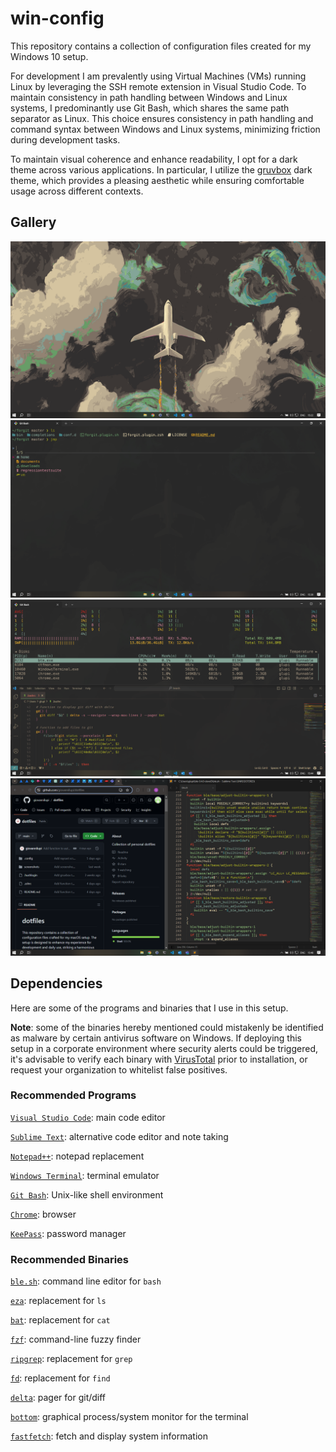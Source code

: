 # win-config

This repository contains a collection of configuration files created for my Windows 10 setup.

For development I am prevalently using Virtual Machines (VMs) running Linux by leveraging the SSH remote extension in Visual Studio Code. To maintain consistency in path handling between Windows and Linux systems, I predominantly use Git Bash, which shares the same path separator as Linux. This choice ensures consistency in path handling and command syntax between Windows and Linux systems, minimizing friction during development tasks.

To maintain visual coherence and enhance readability, I opt for a dark theme across various applications. In particular, I utilize the [gruvbox](https://github.com/morhetz/gruvbox) dark theme, which provides a pleasing aesthetic while ensuring comfortable usage across different contexts.

## Gallery

![screenshot](screenshots/screenshot1.png)
![screenshot](screenshots/screenshot2.png)
![screenshot](screenshots/screenshot3.png)
![screenshot](screenshots/screenshot4.png)

## Dependencies

Here are some of the programs and binaries that I use in this setup.

**Note**: some of the binaries hereby mentioned could mistakenly be identified as malware by certain antivirus software on Windows. If deploying this setup in a corporate environment where security alerts could be triggered, it's advisable to verify each binary with [VirusTotal](https://www.virustotal.com/gui/home/upload) prior to installation, or request your organization to whitelist false positives.

### Recommended Programs

[`Visual Studio Code`](https://code.visualstudio.com/): main code editor

[`Sublime Text`](https://www.sublimetext.com/): alternative code editor and note taking

[`Notepad++`](https://notepad-plus-plus.org/): notepad replacement

[`Windows Terminal`](https://aka.ms/terminal): terminal emulator

[`Git Bash`](https://git-scm.com/downloads): Unix-like shell environment

[`Chrome`](https://www.google.com/chrome/): browser

[`KeePass`](https://keepass.info/): password manager

### Recommended Binaries

[`ble.sh`](https://github.com/akinomyoga/ble.sh): command line editor for `bash`

[`eza`](https://github.com/eza-community/eza): replacement for `ls`

[`bat`](https://github.com/sharkdp/bat): replacement for `cat`

[`fzf`](https://github.com/junegunn/fzf): command-line fuzzy finder

[`ripgrep`](https://github.com/BurntSushi/ripgrep): replacement for `grep`

[`fd`](https://github.com/sharkdp/fd): replacement for `find`

[`delta`](https://github.com/dandavison/delta): pager for git/diff

[`bottom`](https://github.com/ClementTsang/bottom): graphical process/system monitor for the terminal

[`fastfetch`](https://github.com/fastfetch-cli/fastfetch): fetch and display system information

